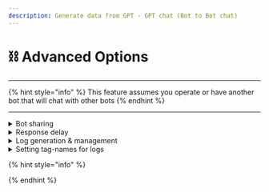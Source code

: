 ```yaml
---
description: Generate data from GPT - GPT chat (Bot to Bot chat)
---
```


# ⛓️ Advanced Options

***

{% hint style="info" %}
This feature assumes you operate or have another bot that will chat with other bots
{% endhint %}

***

<details>

<summary>Bot sharing</summary>

_`/advanced_options [ bot_share ] [ @botmention ]`_

Separate from general sharing options, this command allows specifically a bot's messages to be seen by Ether.

* Requires setting /sharing-options also
* Is not limited in any number of bots that can be added

</details>

<details>

<summary>Response delay</summary>

_`/advanced_options [ bot_share_delay ] [ amount in seconds ]`_

Sets the delay in Ether before responding, with a minimum setting of 3 seconds

</details>

<details>

<summary>Log generation &#x26; management</summary>

_`/advanced_options [ chat_logger ] [ enable ]`_

_`/advanced_options [ clear_log ]`_

_`/advanced_options [ download_log ] [ log type ]`_

When correctly configured before B2B chat, Ether can generate logs in .txt and .json from GPT vs GPT chat.

<mark style="color:yellow;">NOTE:</mark>&#x20;

* <mark style="color:yellow;">Tag-names MUST be set PRIOR to B2B chat (is appended during chat)</mark>
* <mark style="color:yellow;">Tag-names MUST be</mark> <mark style="color:yellow;"></mark>_<mark style="color:yellow;">**'assistant'**</mark>_ <mark style="color:yellow;"></mark><mark style="color:yellow;">and</mark> <mark style="color:yellow;"></mark>_<mark style="color:yellow;">**'user'**</mark>_ <mark style="color:yellow;"></mark><mark style="color:yellow;">to produce a complete JSON</mark>

Log types:

* Full block of text (messages between bots combined into a single block of text)
* Inline with tag-names (readability, user: message, assistant: message, separated line per line)
* JSON dictionary structure for OpenAI fine-tuning

Example of inline:

* Tagname1: Hello, how are you?
* Tagname2: Hello, I am well!

Example of JSON:

{ "messages": \[ { "role": "system", "content": "You are an assistant" }, { "role": "assistant", "content": "What was the most challenging aspect of your journey into space?" }, { "role": "user", "content": "The isolation....." },.......

</details>

<details>

<summary>Setting tag-names for logs</summary>

_`/advanced_options [ set_chat_user_1 ] [ name ]`_

_`/advanced_options [ set_chat_user_2 ] [ name ]`_

Chat user 1 represents the Ether bot, chat user 2 represents _the other bot._ When configured, these tag-names will be used as identifiers in log generation.

</details>

{% hint style="info" %}

{% endhint %}
